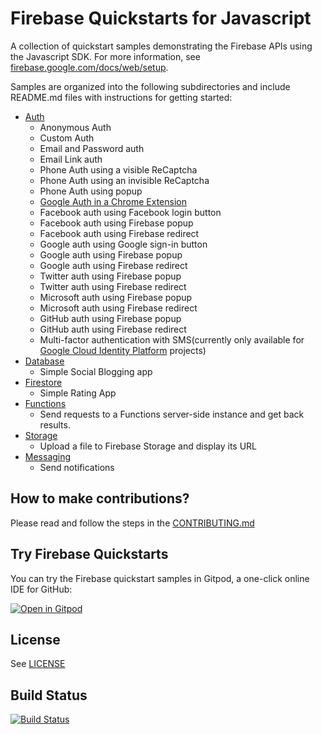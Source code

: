 # Firebase Quickstarts for Javascript

A collection of quickstart samples demonstrating the Firebase APIs using the Javascript SDK. For more information, see [firebase.google.com/docs/web/setup](https://firebase.google.com/docs/web/setup).

Samples are organized into the following subdirectories and include README.md files with instructions for getting started:
 - [Auth](auth/README.md)
   - Anonymous Auth
   - Custom Auth
   - Email and Password auth
   - Email Link auth
   - Phone Auth using a visible ReCaptcha
   - Phone Auth using an invisible ReCaptcha
   - Phone Auth using popup
   - [Google Auth in a Chrome Extension](auth/chromextension/README.md)
   - Facebook auth using Facebook login button
   - Facebook auth using Firebase popup
   - Facebook auth using Firebase redirect
   - Google auth using Google sign-in button
   - Google auth using Firebase popup
   - Google auth using Firebase redirect
   - Twitter auth using Firebase popup
   - Twitter auth using Firebase redirect
   - Microsoft auth using Firebase popup
   - Microsoft auth using Firebase redirect
   - GitHub auth using Firebase popup
   - GitHub auth using Firebase redirect
   - Multi-factor authentication with SMS(currently only available for [Google Cloud Identity Platform](https://cloud.google.com/identity-platform/docs/web/mfa) projects)
 - [Database](database/README.md)
   - Simple Social Blogging app
 - [Firestore](firestore/README.md)
   - Simple Rating App
 - [Functions](functions/README.md)
   - Send requests to a Functions server-side instance and get back results.
 - [Storage](storage/README.md)
   - Upload a file to Firebase Storage and display its URL
 - [Messaging](messaging/README.md)
   - Send notifications

## How to make contributions?
Please read and follow the steps in the [CONTRIBUTING.md](CONTRIBUTING.md)

## Try Firebase Quickstarts
You can try the Firebase quickstart samples in Gitpod, a one-click online IDE for GitHub:

[![Open in Gitpod](https://gitpod.io/button/open-in-gitpod.svg)](https://gitpod.io/#https://github.com/firebase/quickstart-js)

## License
See [LICENSE](LICENSE)

## Build Status

[![Build Status](https://travis-ci.org/firebase/quickstart-js.svg?branch=master)](https://travis-ci.org/firebase/quickstart-js)
